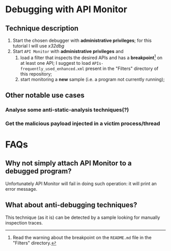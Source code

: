 # Debugging with API Monitor
## Technique description
1. Start the chosen debugger with **administrative privileges**; for this tutorial I will use _x32dbg_
2. Start `API Monitor` with **administrative privileges** and
   1. load a filter that inspects the desired APIs and has a **breakpoint**[^1] on at least one API; I suggest to load `APIs-frequently_used_enhanced.xml` present in the "Filters" directory of this repository;
   2. start monitoring a **new** sample (i.e. a program not currently running);

[^1]: Read the warning about the breakpoint on the `README.md` file in the "Filters" directory.
## Other notable use cases
### Analyse some anti-static-analysis techniques(?)
### Get the malicious payload injected in a victim process/thread

# FAQs
## Why not simply attach API Monitor to a debugged program?
Unfortunately API Monitor will fail in doing such operation: it will print an error message.
## What about anti-debugging techniques?
This technique (as it is) can be detected by a sample looking for manually inspection traces.
